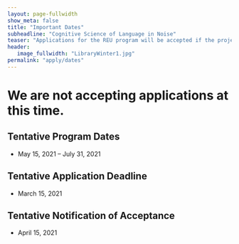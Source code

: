 ```yaml
---
layout: page-fullwidth
show_meta: false
title: "Important Dates"
subheadline: "Cognitive Science of Language in Noise"
teaser: "Applications for the REU program will be accepted if the project is funded"
header:
   image_fullwidth: "LibraryWinter1.jpg"
permalink: "apply/dates"
---
```

# We are not accepting applications at this time.

## Tentative Program Dates
 - May 15, 2021 – July 31, 2021

## Tentative Application Deadline
 - March 15, 2021

## Tentative Notification of Acceptance
 - April 15, 2021
